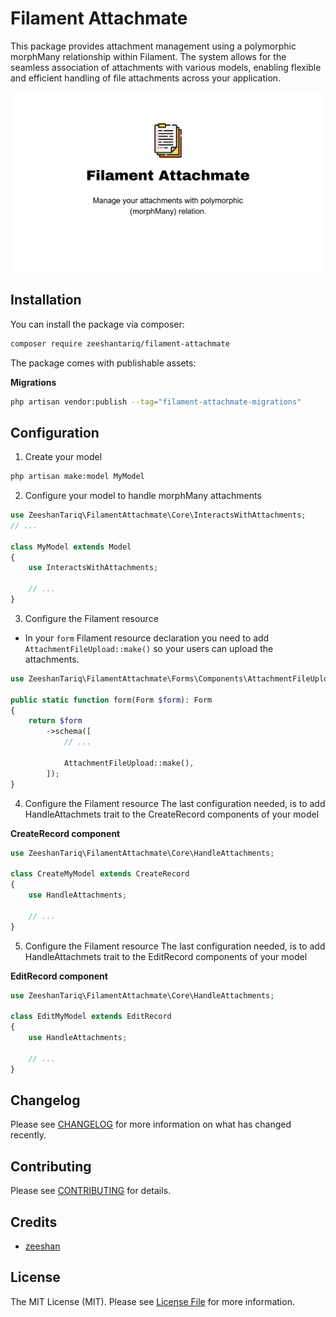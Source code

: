 # Filament Attachmate

This package provides attachment management using a polymorphic morphMany relationship within Filament. The system allows for the seamless association of attachments with various models, enabling flexible and efficient handling of file attachments across your application.

![Filament Attachmate](https://raw.githubusercontent.com/zeeshantariq08/filament-attachmate/main/filament-attachmate-banner.png)


## Installation

You can install the package via composer:

```bash
composer require zeeshantariq/filament-attachmate
```

The package comes with publishable assets:

**Migrations**
```bash
php artisan vendor:publish --tag="filament-attachmate-migrations"
```

## Configuration

1. Create your model
```bash
php artisan make:model MyModel
```

2. Configure your model to handle morphMany attachments
```php
use ZeeshanTariq\FilamentAttachmate\Core\InteractsWithAttachments;
// ...

class MyModel extends Model
{
    use InteractsWithAttachments;
    
    // ...
}
```
3. Configure the Filament resource
- In your `form` Filament resource declaration you need to add `AttachmentFileUpload::make()` so your users can upload the attachments.

```php
use ZeeshanTariq\FilamentAttachmate\Forms\Components\AttachmentFileUpload;

public static function form(Form $form): Form
{
    return $form
        ->schema([
            // ...

            AttachmentFileUpload::make(),
        ]);
}
```
4. Configure the Filament resource
The last configuration needed, is to add HandleAttachmets trait to the  CreateRecord components of your model

**CreateRecord component**
```php
use ZeeshanTariq\FilamentAttachmate\Core\HandleAttachments;

class CreateMyModel extends CreateRecord
{
    use HandleAttachments;

    // ...
}
```
5. Configure the Filament resource
The last configuration needed, is to add HandleAttachmets trait to the EditRecord  components of your model

**EditRecord component**
```php
use ZeeshanTariq\FilamentAttachmate\Core\HandleAttachments;

class EditMyModel extends EditRecord
{
    use HandleAttachments;

    // ...
}
```

## Changelog

Please see [CHANGELOG](https://github.com/zeeshantariq08/filament-attachmate/blob/main/CHANGELOG.md) for more information on what has changed recently.

## Contributing

Please see [CONTRIBUTING](https://github.com/zeeshantariq08/filament-attachmate/blob/main/CONTRIBUTING.md) for details.

## Credits

- [zeeshan](https://github.com/zeeshantariq08)

## License

The MIT License (MIT). Please see [License File](https://github.com/zeeshantariq08/filament-attachmate/blob/main/LICENSE.md) for more information.
